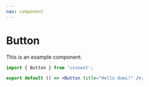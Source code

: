 ```yaml
---
nav: component
---
```


# Button

This is an example component.

```jsx
import { Button } from 'cssnext';

export default () => <Button title="Hello dumi!" />;
```
